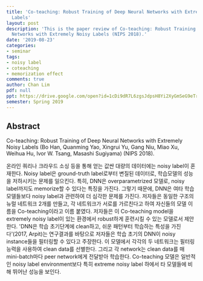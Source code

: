 ```yaml
---
title: 'Co-teaching: Robust Training of Deep Neural Networks with Extremely Noisy
  Labels'
layout: post
description: 'This is the paper review of Co-teaching: Robust Training of Deep Neural
  Networks with Extremely Noisy Labels (NIPS 2018).'
date: '2019-08-23'
categories:
- seminar
tags:
- noisy label
- coteaching
- memorization effect
comments: true
author: Chan Lim
pdf: null
ppt: https://drive.google.com/open?id=1cDi9dR7L6zgsJdpsH8Yi2XyGmSeG9eTr
semester: Spring 2019
---
```


<!-- Post name should be this form: today-title.md
        For example, 2019-08-02-hyperparameter-optimization.md -->

<!-- Fill the contents where --Fill-- exists -->
<!-- If you don't want to fill the --Fill--(not necessary) part, then remove them all.
        For example, pdf: -->
<!-- The example is in '_posts/2019-08-02-hyperparameter-optimization.md'>

<!-- For 'title' front matter, follow this format: This is Title Format -->
<!-- For 'description' front matter, follow this format: It is description. -->
<!-- For 'date' front matter, follow this format: 2019-01-01 -->
<!-- For 'tags' front matter, write down the tag in abbreviation
        For example, write down CV instead of Computer Science
        'tags' can be more than one. Follow the format: ["CV", "ML"] -->
<!-- For 'author' fron matter, write down your name in this format: Gildong Hong -->
<!-- For 'pdf' and 'ppt' front matter, if you have the attachment files, write down the url -->

## Abstract
Co-teaching: Robust Training of Deep Neural Networks with Extremely Noisy Labels (Bo Han, Quanming Yao, Xingrui Yu, Gang Niu, Miao Xu, Weihua Hu, Ivor W. Tsang, Masashi Sugiyama) (NIPS 2018).

온라인 쿼리나 크라우드 소싱 등을 통해 얻는 값싼 대량의 데이터에는 noisy label이 혼재한다. Noisy label은 ground-truth label로부터 변질된 데이터로, 학습모델의 성능을 저하시키는 문제를 일으킨다. 특히, DNN은 overparametrized 모델로, noisy label까지도 memorize할 수 있다는 특징을 가진다. 그렇기 때문에, DNN은 여타 학습 모델들보다 noisy label과 관련하여 더 심각한 문제를 가진다.
 저자들은 동일한 구조의 뉴럴 네트워크 2개를 만들고, 각 네트워크가 서로를 가르친다고 하여 자신들의 모델 이름을 Co-teaching이라고 이름 붙였다. 저자들은 이 Co-teaching model을 extremely noisy label이 있는 환경에서 robust하게 훈련시킬 수 있는 모델로서 제안한다.
 'DNN은 학습 초기단계에 clean하고, 쉬운 패턴부터 학습하는 특성을 가진다'(2017, Arpit)는 연구결과를 바탕으로 저자들은 학습 초기의 DNN이 noisy instance들을 필터링할 수 있다고 주장한다. 이 모델에서 각각의 두 네트워크는 필터링 능력을 사용하여 clean data를 선별한다. 그리고 각 network는 clean data를 매 mini-batch마다 peer network에게 전달받아 학습한다. Co-teaching 모델은 일반적인 noisy label environment보다 특히 extreme noisy label 하에서 타 모델들에 비해 뛰어난 성능을 보인다.

<!-- You can add more information below -->
